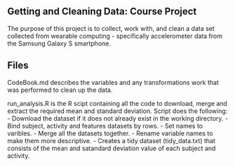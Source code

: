 ## Getting and Cleaning Data: Course Project
The purpose of this project is to collect, work with, and clean a data set collected from wearable computing - specifically accelerometer data from the Samsung Galaxy S smartphone.

## Files
CodeBook.md describes the variables and any transformations work that was performed to clean up the data.

run_analysis.R is the R scipt containing all the code to download, merge and extract the required mean and standard deviation.
	Script does the following:
		- Download the dataset if it does not already exist in the working directory.
		- Bind subject, activity and features datasets by rows.
		- Set names to varibles.
		- Merge all the datasets together.
		- Rename variable names to make them more descriptive.
		- Creates a tidy dataset (tidy_data.txt) that consists of the mean and satandard deviation value of each subject and activity.